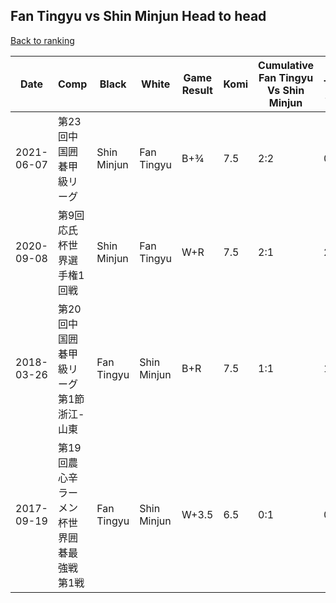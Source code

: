 ## Fan Tingyu vs Shin Minjun Head to head

[Back to ranking](../../index.md)




| **Date** | **Comp** | **Black** | **White** | **Game Result** | **Komi** | **Cumulative Fan Tingyu Vs Shin Minjun** | **Fan Tingyu Streak** | **Shin Minjun Streak** | 
| --- | --- | --- | --- | --- | --- | --- | --- | --- |
| 2021-06-07 | 第23回中国囲碁甲級リーグ | Shin Minjun | Fan Tingyu | B+¾ | 7.5 | 2:2 | 0 | 1 | 
| 2020-09-08 | 第9回応氏杯世界選手権1回戦 | Shin Minjun | Fan Tingyu | W+R | 7.5 | 2:1 | 2 | 0 | 
| 2018-03-26 | 第20回中国囲碁甲級リーグ第1節浙江-山東 | Fan Tingyu | Shin Minjun | B+R | 7.5 | 1:1 | 1 | 0 | 
| 2017-09-19 | 第19回農心辛ラーメン杯世界囲碁最強戦第1戦 | Fan Tingyu | Shin Minjun | W+3.5 | 6.5 | 0:1 | 0 | 1 |





